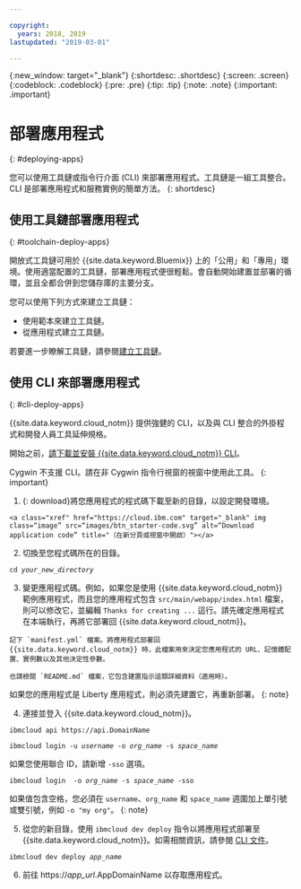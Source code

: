 ```yaml
---

copyright:
  years: 2018, 2019
lastupdated: "2019-03-01"

---
```


{:new_window: target="_blank"}
{:shortdesc: .shortdesc}
{:screen: .screen}
{:codeblock: .codeblock}
{:pre: .pre}
{:tip: .tip}
{:note: .note}
{:important: .important}

# 部署應用程式
{: #deploying-apps}

您可以使用工具鏈或指令行介面 (CLI) 來部署應用程式。工具鏈是一組工具整合。CLI 是部署應用程式和服務實例的簡單方法。
{: shortdesc}

## 使用工具鏈部署應用程式
{: #toolchain-deploy-apps}

開放式工具鏈可用於 {{site.data.keyword.Bluemix}} 上的「公用」和「專用」環境。使用適當配置的工具鏈，部署應用程式便很輕鬆。會自動開始建置並部署的循環，並且全都合併到您儲存庫的主要分支。

您可以使用下列方式來建立工具鏈：
* 使用範本來建立工具鏈。
* 從應用程式建立工具鏈。

若要進一步瞭解工具鏈，請參閱[建立工具鏈](/docs/services/ContinuousDelivery/toolchains_working.html#toolchains_getting_started)。

## 使用 CLI 來部署應用程式
{: #cli-deploy-apps}

{{site.data.keyword.cloud_notm}} 提供強健的 CLI，以及與 CLI 整合的外掛程式和開發人員工具延伸規格。

開始之前，[請下載並安裝 {{site.data.keyword.cloud_notm}} CLI](/docs/cli/index.html)。

Cygwin 不支援 CLI。請在非 Cygwin 指令行視窗的視窗中使用此工具。
{: important}

  1. {: download}將您應用程式的程式碼下載至新的目錄，以設定開發環境。

    <a class="xref" href="https://cloud.ibm.com" target="_blank" img class=“image” src=“images/btn_starter-code.svg” alt=“Download application code” title="（在新分頁或視窗中開啟）"></a>

  2. 切換至您程式碼所在的目錄。

  <pre class="pre"><code class="hljs">cd <var class="keyword varname">your_new_directory</var></code></pre>

  3.  變更應用程式碼。例如，如果您是使用 {{site.data.keyword.cloud_notm}} 範例應用程式，而且您的應用程式包含 `src/main/webapp/index.html` 檔案，則可以修改它，並編輯 `Thanks for creating ...` 這行。請先確定應用程式在本端執行，再將它部署回 {{site.data.keyword.cloud_notm}}。

    記下 `manifest.yml` 檔案。將應用程式部署回 {{site.data.keyword.cloud_notm}} 時，此檔案用來決定您應用程式的 URL、記憶體配置、實例數以及其他決定性參數。

    也請檢閱 `README.md` 檔案，它包含建置指示這類詳細資料（適用時）。

  如果您的應用程式是 Liberty 應用程式，則必須先建置它，再重新部署。
  {: note}

  4. 連接並登入 {{site.data.keyword.cloud_notm}}。

  <pre class="pre"><code class="hljs">ibmcloud api https://api.<span class="keyword" data-hd-keyref="DomainName">DomainName</span></code></pre>

  <pre class="pre"><code class="hljs">ibmcloud login -u <var class="keyword varname" data-hd-keyref="user_ID">username</var> -o <var class="keyword varname" data-hd-keyref="org_name">org_name</var> -s <var class="keyword varname" data-hd-keyref="space_name">space_name</var></code></pre>

  如果您使用聯合 ID，請新增 `-sso` 選項。

  <pre class="pre"><code class="hljs">ibmcloud login  -o <var class="keyword varname" data-hd-keyref="org_name">org_name</var> -s <var class="keyword varname" data-hd-keyref="space_name">space_name</var> -sso</code></pre>

  如果值包含空格，您必須在 `username`、`org_name` 和 `space_name` 週圍加上單引號或雙引號，例如 `-o "my org"`。
  {: note}

  5. 從您的新目錄，使用 `ibmcloud dev deploy` 指令以將應用程式部署至 {{site.data.keyword.cloud_notm}}。如需相關資訊，請參閱 [CLI 文件](/docs/cli/idt/commands.html#deploy)。

  <pre class="pre"><code class="hljs">ibmcloud dev deploy <var class="keyword varname" data-hd-keyref="app_name">app_name</var></code></pre>

  6. 前往 https://<var class="keyword varname" data-hd-keyref="app_url">app_url</var>.<span class="keyword" data-hd-keyref="APPDomain">AppDomainName</span> 以存取應用程式。
